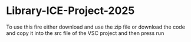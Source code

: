 # Library-ICE-Project-2025

To use this fire either download and use the zip file or download the code and copy it into the src file of the VSC project and then press run

